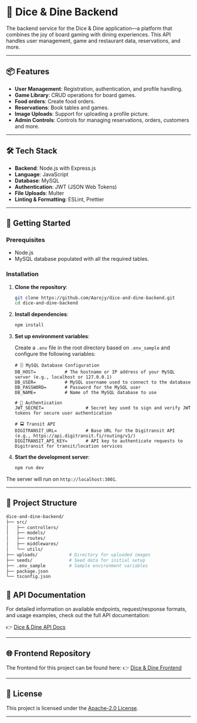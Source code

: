 # 🎲 Dice & Dine Backend

The backend service for the Dice & Dine application—a platform that combines the joy of board gaming with dining experiences. This API handles user management, game and restaurant data, reservations, and more.

---

## 📦 Features

* **User Management**: Registration, authentication, and profile handling.
* **Game Library**: CRUD operations for board games.
* **Food orders**: Create food orders.
* **Reservations**: Book tables and games.
* **Image Uploads**: Support for uploading a profile picture.
* **Admin Controls**: Controls for managing reservations, orders, customers and more.

---

## 🛠️ Tech Stack

* **Backend**: Node.js with Express.js
* **Language**: JavaScript
* **Database**: MySQL
* **Authentication**: JWT (JSON Web Tokens)
* **File Uploads**: Multer
* **Linting & Formatting**: ESLint, Prettier

---

## 🚀 Getting Started

### Prerequisites

* Node.js
* MySQL database populated with all the required tables.

### Installation

1. **Clone the repository**:

   ```bash
   git clone https://github.com/Aarojy/dice-and-dine-backend.git
   cd dice-and-dine-backend
   ```



2. **Install dependencies**:

   ```bash
   npm install
   ```



3. **Set up environment variables**:

   Create a `.env` file in the root directory based on `.env_sample` and configure the following variables:

   ```env
   # 🗄️ MySQL Database Configuration
   DB_HOST=           # The hostname or IP address of your MySQL server (e.g., localhost or 127.0.0.1)
   DB_USER=           # MySQL username used to connect to the database
   DB_PASSWORD=       # Password for the MySQL user
   DB_NAME=           # Name of the MySQL database to use

   # 🔐 Authentication
   JWT_SECRET=                # Secret key used to sign and verify JWT tokens for secure user authentication

   # 🚍 Transit API
   DIGITRANSIT_URL=           # Base URL for the Digitransit API (e.g., https://api.digitransit.fi/routing/v1/)
   DIGITRANSIT_API_KEY=       # API key to authenticate requests to Digitransit for transit/location services
   ```



4. **Start the development server**:

   ```bash
   npm run dev
   ```



The server will run on `http://localhost:3001`.

---

## 📁 Project Structure

```bash
dice-and-dine-backend/
├── src/
│   ├── controllers/
│   ├── models/
│   ├── routes/
│   ├── middlewares/
│   └── utils/
├── uploads/            # Directory for uploaded images
├── seeds/              # Seed data for initial setup
├── .env_sample         # Sample environment variables
├── package.json
└── tsconfig.json

```

## 📖 API Documentation

For detailed information on available endpoints, request/response formats, and usage examples, check out the full API documentation:

👉 [Dice & Dine API Docs](https://users.metropolia.fi/~aarojy/root/project-apidocs/)


---


## 🌐 Frontend Repository

The frontend for this project can be found here:
👉 [Dice & Dine Frontend](https://github.com/WelehoBRUDER/dice-and-dine-frontend)

---

## 📄 License

This project is licensed under the [Apache-2.0 License](LICENSE).

---

